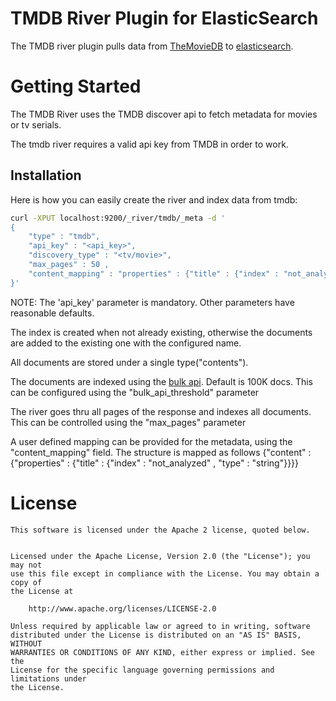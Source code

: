 TMDB River Plugin for ElasticSearch 
==================================

The TMDB river plugin pulls data from [TheMovieDB](https://www.themoviedb.org) to [elasticsearch](http://www.elasticsearch.org).


Getting Started
===============

The TMDB River uses the TMDB discover api to fetch metadata for movies or tv serials.

The tmdb river requires a valid api key from TMDB in order to work. 


Installation
------------

Here is how you can easily create the river and index data from tmdb:

```sh
curl -XPUT localhost:9200/_river/tmdb/_meta -d '
{
    "type" : "tmdb",
    "api_key" : "<api_key>",
    "discovery_type" : "<tv/movie>",
    "max_pages" : 50 ,
    "content_mapping" : "properties" : {"title" : {"index" : "not_analyzed" , "type" : "string"}}
}'
```

NOTE: The 'api_key' parameter is mandatory. Other parameters have reasonable defaults.

The index is created when not already existing, otherwise the documents are added to the existing one with the configured name. 

All documents are stored under a single type("contents"). 

The documents are indexed using the [bulk api](http://www.elasticsearch.org/guide/reference/java-api/bulk.html). Default is 100K docs. This can be configured
using the "bulk_api_threshold" parameter

The river goes thru all pages of the response and indexes all documents. This can be controlled using the "max_pages" parameter

A user defined mapping can be provided for the metadata, using the "content_mapping" field. The structure is mapped as follows
{"content" : {"properties" : {"title" : {"index" : "not_analyzed" , "type" : "string"}}}}



License
=======

```
This software is licensed under the Apache 2 license, quoted below.


Licensed under the Apache License, Version 2.0 (the "License"); you may not
use this file except in compliance with the License. You may obtain a copy of
the License at

    http://www.apache.org/licenses/LICENSE-2.0

Unless required by applicable law or agreed to in writing, software
distributed under the License is distributed on an "AS IS" BASIS, WITHOUT
WARRANTIES OR CONDITIONS OF ANY KIND, either express or implied. See the
License for the specific language governing permissions and limitations under
the License.
```
